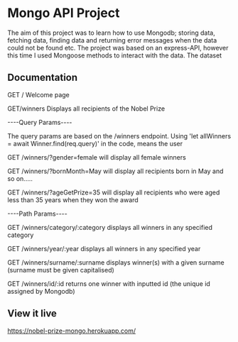 # Mongo API Project

The aim of this project was to learn how to use Mongodb; storing data, fetching data, finding data and returning error messages when the data could not be found etc. The project was based on an express-API, however this time I used Mongoose methods to interact with the data. The dataset

## Documentation
 GET /
 Welcome page

 GET/winners
 Displays all recipients of the Nobel Prize

 ----Query Params----

 The query params are based on the /winners endpoint. Using 'let allWinners = await Winner.find(req.query)' in the code, means the
 user

GET /winners/?gender=female
will display all female winners

GET /winners/?bornMonth=May
will display all recipients born in May and so on.....

GET /winners/?ageGetPrize=35
will display all recipients who were aged less than 35 years when they won the award

----Path Params----

GET /winners/category/:category
displays all winners in any specified category

GET /winners/year/:year
displays all winners in any specified year

GET /winners/surname/:surname
displays winner(s) with a given surname (surname must be given capitalised)

GET /winners/id/:id
returns one winner with inputted id (the unique id assigned by Mongodb)

## View it live

https://nobel-prize-mongo.herokuapp.com/
